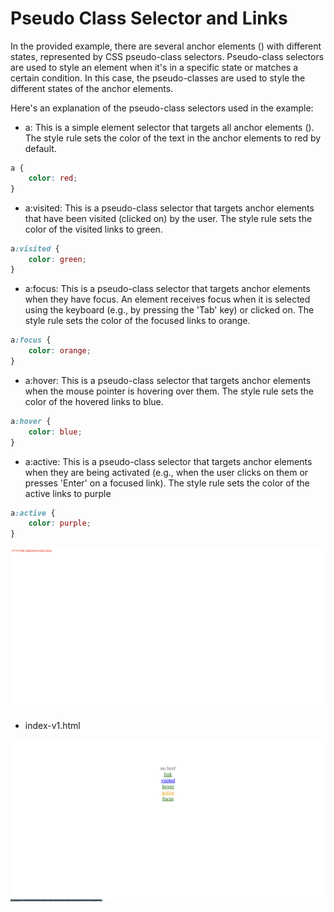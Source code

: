# Pseudo Class Selector and Links

In the provided example, there are several anchor elements (<a>) with different states, represented by CSS pseudo-class selectors. Pseudo-class selectors are used to style an element when it's in a specific state or matches a certain condition. In this case, the pseudo-classes are used to style the different states of the anchor elements.

Here's an explanation of the pseudo-class selectors used in the example:

- a: This is a simple element selector that targets all anchor elements (<a>). The style rule sets the color of the text in the anchor elements to red by default.

```css
a {
    color: red;
}
```

- a:visited: This is a pseudo-class selector that targets anchor elements that have been visited (clicked on) by the user. The style rule sets the color of the visited links to green.

```css
a:visited {
    color: green;
}
```

- a:focus: This is a pseudo-class selector that targets anchor elements when they have focus. An element receives focus when it is selected using the keyboard (e.g., by pressing the 'Tab' key) or clicked on. The style rule sets the color of the focused links to orange.

```css
a:focus {
    color: orange;
}
```

- a:hover: This is a pseudo-class selector that targets anchor elements when the mouse pointer is hovering over them. The style rule sets the color of the hovered links to blue.

```css
a:hover {
    color: blue;
}
```

- a:active: This is a pseudo-class selector that targets anchor elements when they are being activated (e.g., when the user clicks on them or presses 'Enter' on a focused link). The style rule sets the color of the active links to purple

```css
a:active {
    color: purple;
}
```

![img](.images/image-2023-04-14-20-42-46.png)

- index-v1.html

![img](.images/image-2023-04-14-20-48-57.png)